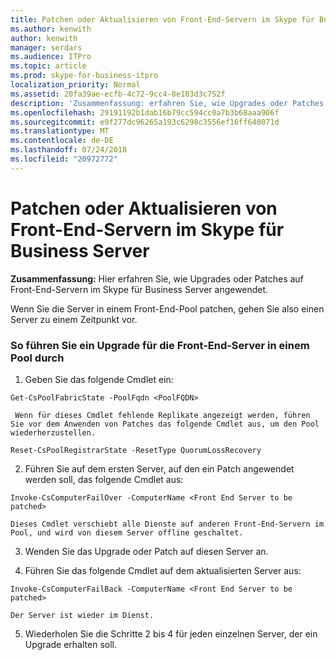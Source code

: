```yaml
---
title: Patchen oder Aktualisieren von Front-End-Servern im Skype für Business Server
ms.author: kenwith
author: kenwith
manager: serdars
ms.audience: ITPro
ms.topic: article
ms.prod: skype-for-business-itpro
localization_priority: Normal
ms.assetid: 20fa39ae-ecfb-4c72-9cc4-8e183d3c752f
description: 'Zusammenfassung: erfahren Sie, wie Upgrades oder Patches auf Front-End-Servern im Skype für Business Server angewendet.'
ms.openlocfilehash: 29191192b1dab16b79cc594cc0a7b3b68aaa906f
ms.sourcegitcommit: e9f277dc96265a193c6298c3556ef16ff640071d
ms.translationtype: MT
ms.contentlocale: de-DE
ms.lasthandoff: 07/24/2018
ms.locfileid: "20972772"
---
```

# <a name="patch-or-update-front-end-servers-in-skype-for-business-server"></a>Patchen oder Aktualisieren von Front-End-Servern im Skype für Business Server
 
**Zusammenfassung:** Hier erfahren Sie, wie Upgrades oder Patches auf Front-End-Servern im Skype für Business Server angewendet.
  
Wenn Sie die Server in einem Front-End-Pool patchen, gehen Sie also einen Server zu einem Zeitpunkt vor. 
  
### <a name="to-apply-an-upgrade-to-the-front-end-servers-in-a-pool"></a>So führen Sie ein Upgrade für die Front-End-Server in einem Pool durch

1. Geben Sie das folgende Cmdlet ein:
    
  ```
  Get-CsPoolFabricState -PoolFqdn <PoolFQDN>
  ```

     Wenn für dieses Cmdlet fehlende Replikate angezeigt werden, führen Sie vor dem Anwenden von Patches das folgende Cmdlet aus, um den Pool wiederherzustellen.
    
  ```
  Reset-CsPoolRegistrarState -ResetType QuorumLossRecovery
  ```

2. Führen Sie auf dem ersten Server, auf den ein Patch angewendet werden soll, das folgende Cmdlet aus:
    
  ```
  Invoke-CsComputerFailOver -ComputerName <Front End Server to be patched>
  ```

    Dieses Cmdlet verschiebt alle Dienste auf anderen Front-End-Servern im Pool, und wird von diesem Server offline geschaltet.
    
3. Wenden Sie das Upgrade oder Patch auf diesen Server an.
    
4. Führen Sie das folgende Cmdlet auf dem aktualisierten Server aus:
    
  ```
  Invoke-CsComputerFailBack -ComputerName <Front End Server to be patched>
  ```

    Der Server ist wieder im Dienst.
    
5. Wiederholen Sie die Schritte 2 bis 4 für jeden einzelnen Server, der ein Upgrade erhalten soll.
    

